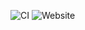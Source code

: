 
![CI](https://github.com/isaacbrendel/two-mittens-farm/actions/workflows/ci.yml/badge.svg)
![Website](https://img.shields.io/website?url=https%3A%2F%2Ftwomittensfarm.com)